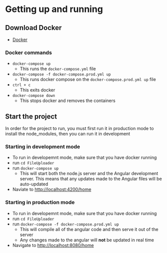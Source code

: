 # Getting up and running

## Download Docker

- [Docker](https://www.docker.com/get-started)

### Docker commands
- `docker-compose up`
  - This runs the `docker-compose.yml` file
- `docker-compose -f docker-compose.prod.yml up`
  - This runs docker compose on the `docker-compose.prod.yml up` file
- `ctrl + c`
  - This exits docker
- `docker-compose down`
  - This stops docker and removes the containers

## Start the project

In order for the project to run, you must first run it in production mode to install the node_modules, then you can run it in development

### Starting in development mode

- To run in developemnt mode, make sure that you have docker running
- run `cd FileUploader`
- run `docker-compose up`
  - This will start both the node.js server and the Angular development server. This means that any updates made to the Angular files will be auto-updated
- Naviate to [http://localhost:4200/home](http://localhost:4200/home)

### Starting in production mode

- To run in developemnt mode, make sure that you have docker running
- run `cd FileUploader`
- run `docker-compose -f docker-compose.prod.yml up`
  - This will compile all of the angular code and then serve it out of the server
  - Any changes made to the angular will **not** be updated in real time
- Navigate to [http://localhost:8080/home](http://localhost:8080/home)
